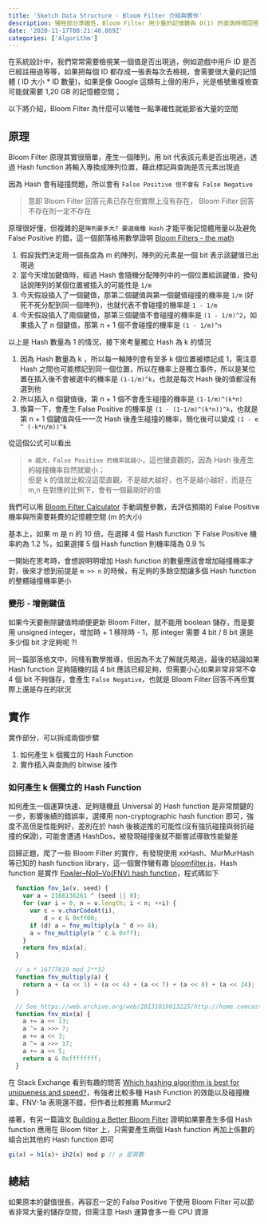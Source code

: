 ```yaml
---
title: 'Sketch Data Structure - Bloom Filter 介紹與實作'
description: 犧牲部分準確性，Bloom Filter 用少量的記憶體與 O(1) 的查詢時間回答「某值是否曾經出現過」的問題
date: '2020-11-17T08:21:40.869Z'
categories: ['Algorithm']
---
```


在系統設計中，我們常常需要檢視某一個值是否出現過，例如遊戲中用戶 ID 是否已經註冊過等等，如果把每個 ID 都存成一張表每次去檢視，會需要很大量的記憶體 ( ID 大小 * ID 數量)，如果是像 Google 這類有上億的用戶，光是帳號重複檢查可能就需要 1,20 GB 的記憶體空間；  

以下將介紹，Bloom Filter 為什麼可以犧牲一點準確性就能節省大量的空間 

## 原理
Bloom Filter 原理其實很簡單，產生一個陣列，用 bit 代表該元素是否出現過，透過 Hash function 將輸入專換成陣列位置，藉此標記與查詢是否元素出現過  

因為 Hash 會有碰撞問題，所以會有 `False Positive 但不會有 False Negative `
> 意即 Bloom Filter 回答元素已存在但實際上沒有存在， Bloom Filter 回答不存在則一定不存在  

原理很好懂，但複雜的是`陣列要多大? 要選幾種 Hash` 才能平衡記憶體用量以及避免 False Positive 的錯，這一個部落格用數學證明 [Bloom Filters - the math](http://pages.cs.wisc.edu/~cao/papers/summary-cache/node8.html)   

1. 假設我們決定用一個長度為 m 的陣列，陣列的元素是一個 bit 表示該鍵值已出現過
2. 當今天增加鍵值時，經過 Hash 會隨機分配陣列中的一個位置給該鍵值，換句話說陣列的某個位置被插入的可能性是 `1/m` 
3. 今天假設插入了一個鍵值，那第二個鍵值與第一個鍵值碰撞的機率是 `1/m` (好死不死分配到同一個陣列)，也就代表不會碰撞的機率是 `1 - 1/m`
4. 今天假設插入了兩個鍵值，那第三個鍵值不會碰撞的機率是 `(1 - 1/m)^2`，如果插入了 n 個鍵值，那第 n + 1 個不會碰撞的機率是 `(1 - 1/m)^n`

以上是 Hash 數量為 1 的情況，接下來考量獨立 Hash 為 k 的情況  
1. 因為 Hash 數量為 k ，所以每一輪陣列會有至多 k 個位置被標記成 1，需注意 Hash 之間也可能標記到同一個位置，所以在機率上是獨立事件，所以是某位置在插入後不會被選中的機率是 `(1-1/m)^k`，也就是每次 Hash 後的值都沒有選到他  
2. 所以插入 n 個鍵值後，第 n + 1 個不會產生碰撞的機率是 `(1-1/m)^(k*n)`   
3. 換算一下，會產生 False Positive 的機率是 `(1 - (1-1/m)^(k*n))^k`，也就是第 n + 1 個鍵值與任一一次 Hash 後產生碰撞的機率，簡化後可以變成 `(1 - e ^ (-k*n/m))^k`  

從這個公式可以看出
> `m 越大，False Positive 的機率就越小`，這也蠻直觀的，因為 Hash 後產生的碰撞機率自然就變小；  
但是 k 的值就比較沒這麼直觀，不是越大越好，也不是越小越好，而是在 m,n 在對應的比例下，會有一個最剛好的值   

我們可以用 [Bloom Filter Calculator](https://hur.st/bloomfilter/) 手動調整參數，去評估預期的 False Positive 機率與所需要耗費的記憶體空間 (m 的大小)  

基本上，如果 m 是 n 的 10 倍，在選擇 4 個 Hash function 下 False Positive 機率約為 1.2 %，如果選擇 5 個 Hash function 則機率降為 0.9 %    

一開始在思考時，會想說明明增加 Hash function 的數量應該會增加碰撞機率才對，後來才想到前提是 `m >> n` 的時候，有足夠的多餘空間讓多個 Hash function 的整體碰撞機率更小

### 變形 - 增刪鍵值
如果今天要刪除鍵值時順便更新 Bloom Filter，就不能用 boolean 儲存，而是要用 unsigned integer，增加時 + 1 移除時 - 1，那 integer 需要 4 bit / 8 bit 還是多少個 bit 才足夠呢 ?!  

同一篇部落格文中，同樣有數學推導，但因為不太了解就先略過，最後的結論如果 Hash function 足夠隨機的話 4 bit 應該已經足夠，但需要小心如果非常非常不幸 4 個 bit 不夠儲存，會產生 `False Negative`，也就是 Bloom Filter 回答不再但實際上還是存在的狀況

## 實作
實作部分，可以拆成兩個步驟
1. 如何產生 k 個獨立的 Hash Function
2. 實作插入與查詢的 bitwise 操作

### 如何產生 k 個獨立的 Hash Function  
如何產生一個運算快速、足夠隨機且 Universal 的 Hash function 是非常關鍵的一步，影響後續的錯誤率，選擇用 non-cryptographic hash function 即可，強度不高但是性能夠好，差別在於 hash 後被逆推的可能性(沒有強抗碰撞與弱抗碰撞的保證)，可能會遭遇 HashDos，被發現碰撞後就不斷嘗試導致性能變差  

回歸正題，爬了一些 Bloom Filter 的實作，有發現使用 xxHash、MurMurHash 等已知的 hash function library，這一個實作蠻有趣 [bloomfilter.js](https://github.com/jasondavies/bloomfilter.js)，Hash function 是實作 [Fowler–Noll–Vo(FNV) hash function](http://isthe.com/chongo/tech/comp/fnv/)，程式碼如下
```js
  function fnv_1a(v, seed) {
    var a = 2166136261 ^ (seed || 0);
    for (var i = 0, n = v.length; i < n; ++i) {
      var c = v.charCodeAt(i),
          d = c & 0xff00;
      if (d) a = fnv_multiply(a ^ d >> 8);
      a = fnv_multiply(a ^ c & 0xff);
    }
    return fnv_mix(a);
  }

  // a * 16777619 mod 2**32
  function fnv_multiply(a) {
    return a + (a << 1) + (a << 4) + (a << 7) + (a << 8) + (a << 24);
  }

  // See https://web.archive.org/web/20131019013225/http://home.comcast.net/~bretm/hash/6.html
  function fnv_mix(a) {
    a += a << 13;
    a ^= a >>> 7;
    a += a << 3;
    a ^= a >>> 17;
    a += a << 5;
    return a & 0xffffffff;
  }
```
在 Stack Exchange 看到有趣的問答 [Which hashing algorithm is best for uniqueness and speed?](https://softwareengineering.stackexchange.com/questions/49550/which-hashing-algorithm-is-best-for-uniqueness-and-speed)，有強者比較多種 Hash Function 的效能以及碰撞機率，FNV-1a 表現還不錯，但作者比較推薦 Murmur2  

接著，有另一篇論文 [Building a Better Bloom Filter](https://www.eecs.harvard.edu/~michaelm/postscripts/tr-02-05.pdf) 證明如果要產生多個 Hash function 應用在 Bloom filter 上，只需要產生兩個 Hash function 再加上係數的組合出其他的 Hash function 即可
```js
gi(x) = h1(x)+ ih2(x) mod p // p 是質數
```

## 總結
如果原本的鍵值很長，再容忍一定的 False Positive 下使用 Bloom Filter 可以節省非常大量的儲存空間，但需注意 Hash 運算會多一些 CPU 資源